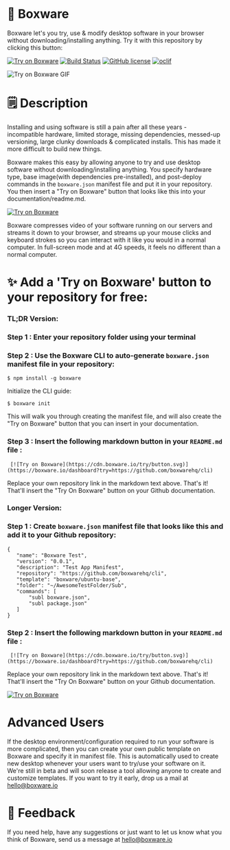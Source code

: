 🚀 Boxware
===========

Boxware let's you try, use & modify desktop software in your browser without downloading/installing anything. Try it with this repository by clicking this button: 

[![Try on Boxware](https://cdn.boxware.io/try/button.svg)](https://boxware.io/dashboard?try=https://github.com/boxwarehq/cli) 
[![Build Status](https://travis-ci.org/boxwarehq/cli.svg?branch=master)](https://travis-ci.org/boxwarehq/cli) 
[![GitHub license](https://img.shields.io/github/license/boxwarehq/cli.svg)](https://github.com/boxwarehq/cli) 
[![oclif](https://img.shields.io/badge/cli-oclif-brightgreen.svg)](https://oclif.io) 

![Try on Boxware GIF](https://cdn.boxware.io/try/onboxware.gif)

# 🗒 Description

Installing and using software is still a pain after all these years - incompatible hardware, limited storage, missing dependencies, messed-up versioning, large clunky downloads & complicated installs. This has made it more difficult to build new things. 

Boxware makes this easy by allowing anyone to try and use desktop software without downloading/installing anything. You specify hardware type, base image(with dependencies pre-installed), and post-deploy commands in the `boxware.json` manifest file and put it in your repository. You then insert a "Try on Boxware" button that looks like this into your documentation/readme.md.  

[![Try on Boxware](https://cdn.boxware.io/try/button.svg)](https://boxware.io/dashboard?try=https://github.com/boxwarehq/cli) 
  
Boxware compresses video of your software running on our servers and streams it down to your browser, and streams up your mouse clicks and keyboard strokes so you can interact with it like you would in a normal computer. In full-screen mode and at 4G speeds, it feels no different than a normal computer. 

# ✨ Add a 'Try on Boxware' button to your repository for free: 

### TL;DR Version: 

### Step 1 : Enter your repository folder using your terminal  

### Step 2 : Use the Boxware CLI to auto-generate `boxware.json` manifest file in your repository: 
```
$ npm install -g boxware
```
Initialize the CLI guide: 
```
$ boxware init
```
This will walk you through creating the manifest file, and will also create the "Try on Boxware" button that you can insert in your documentation. 

### Step 3 : Insert the following markdown button in your `README.md` file : 
```
 [![Try on Boxware](https://cdn.boxware.io/try/button.svg)](https://boxware.io/dashboard?try=https://github.com/boxwarehq/cli) 
```
Replace your own repository link in the markdown text above. That's it! That'll insert the "Try On Boxware" button on your Github documentation. 

### Longer Version: 
### Step 1 : Create `boxware.json` manifest file that looks like this and add it to your Github repository: 
 ```
 {
    "name": "Boxware Test",
    "version": "0.0.1",
    "description": "Test App Manifest",
    "repository": "https://github.com/boxwarehq/cli",
    "template": "boxware/ubuntu-base",
    "folder": "~/AwesomeTestFolder/Sub",
    "commands": [
        "subl boxware.json",
        "subl package.json"
    ]
}
```
### Step 2 : Insert the following markdown button in your `README.md` file : 

```
 [![Try on Boxware](https://cdn.boxware.io/try/button.svg)](https://boxware.io/dashboard?try=https://github.com/boxwarehq/cli) 
```
Replace your own repository link in the markdown text above. That's it! That'll insert the "Try On Boxware" button on your Github documentation. 

[![Try on Boxware](https://cdn.boxware.io/try/button.svg)](https://boxware.io/dashboard?try=https://github.com/boxwarehq/cli)

# Advanced Users

If the desktop environment/configuration required to run your software is more complicated, then you can create your own public template on Boxware and specify it in manifest file. This is automatically used to create new desktop whenever your users want to try/use your software on it. We're still in beta and will soon release a tool allowing anyone to create and customize templates. If you want to try it early, drop us a mail at hello@boxware.io

# 📣 Feedback
If you need help, have any suggestions or just want to let us know what you think of Boxware, send us a message at hello@boxware.io
